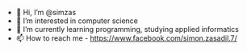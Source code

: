 - 👋 Hi, I’m @simzas
- 👀 I’m interested in computer science
- 🌱 I’m currently learning programming, studying applied informatics
- 📫 How to reach me - https://www.facebook.com/simon.zasadil.7/
